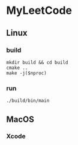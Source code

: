 # MyLeetCode

## Linux

### build

```
mkdir build && cd build
cmake ..
make -j($nproc)
```

### run

```
./build/bin/main
```

## MacOS

### Xcode